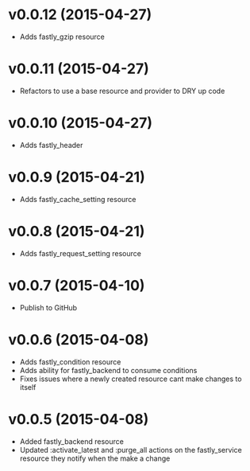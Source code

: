 v0.0.12 (2015-04-27)
====================
- Adds fastly_gzip resource

v0.0.11 (2015-04-27)
====================
- Refactors to use a base resource and provider to DRY up code

v0.0.10 (2015-04-27)
====================
- Adds fastly_header

v0.0.9 (2015-04-21)
===================
- Adds fastly_cache_setting resource

v0.0.8 (2015-04-21)
===================
- Adds fastly_request_setting resource

v0.0.7 (2015-04-10)
===================
- Publish to GitHub

v0.0.6 (2015-04-08)
==================
- Adds fastly_condition resource
- Adds ability for fastly_backend to consume conditions
- Fixes issues where a newly created resource cant make changes to itself

v0.0.5 (2015-04-08)
===================
- Added fastly_backend resource
- Updated :activate_latest and :purge_all actions on the fastly_service resource they notify when the make a change
